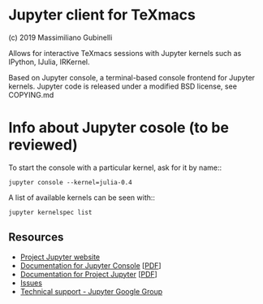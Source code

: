 # Jupyter client for TeXmacs

(c) 2019 Massimiliano Gubinelli

Allows for interactive TeXmacs sessions with Jupyter kernels such as IPython, IJulia, IRKernel.


Based on Jupyter console, a terminal-based console frontend for Jupyter kernels.
Jupyter code is released under a modified BSD license, see COPYING.md

# Info about Jupyter cosole (to be reviewed)

To start the console with a particular kernel, ask for it by name::

    jupyter console --kernel=julia-0.4

A list of available kernels can be seen with::

    jupyter kernelspec list


## Resources
- [Project Jupyter website](https://jupyter.org)
- [Documentation for Jupyter Console](https://jupyter-console.readthedocs.io/en/latest/) [[PDF](https://media.readthedocs.org/pdf/jupyter-console/latest/jupyter-notebook.pdf)]
- [Documentation for Project Jupyter](https://jupyter.readthedocs.io/en/latest/index.html) [[PDF](https://media.readthedocs.org/pdf/jupyter/latest/jupyter.pdf)]
- [Issues](https://github.com/jupyter/jupyter_console/issues)
- [Technical support - Jupyter Google Group](https://groups.google.com/forum/#!forum/jupyter)
